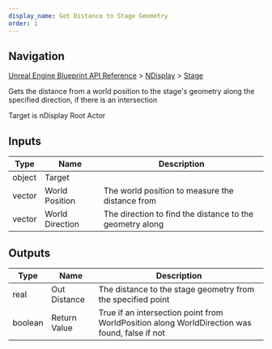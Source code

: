```yaml
---
display_name: Get Distance to Stage Geometry
order: 1
---
```

## Navigation

[Unreal Engine Blueprint API Reference](https://dev.epicgames.com/documentation/en-us/unreal-engine/BlueprintAPI) > [NDisplay](https://dev.epicgames.com/documentation/en-us/unreal-engine/BlueprintAPI/NDisplay) > [Stage](https://dev.epicgames.com/documentation/en-us/unreal-engine/BlueprintAPI/NDisplay/Stage)

Gets the distance from a world position to the stage's geometry along the specified direction, if there is an intersection

Target is nDisplay Root Actor

## Inputs

| Type | Name | Description |
| --- | --- | --- |
| object | Target |  |
| vector | World Position | The world position to measure the distance from |
| vector | World Direction | The direction to find the distance to the geometry along |

## Outputs

| Type | Name | Description |
| --- | --- | --- |
| real | Out Distance | The distance to the stage geometry from the specified point |
| boolean | Return Value | True if an intersection point from WorldPosition along WorldDirection was found, false if not |
